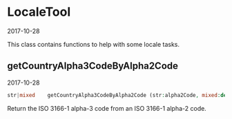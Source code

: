 LocaleTool
=====================
2017-10-28



This class contains functions to help with some locale tasks.




getCountryAlpha3CodeByAlpha2Code
-------------
2017-10-28



```php
str|mixed    getCountryAlpha3CodeByAlpha2Code (str:alpha2Code, mixed:default = "USA")
```

Return the ISO 3166-1 alpha-3 code from an ISO 3166-1 alpha-2 code.






